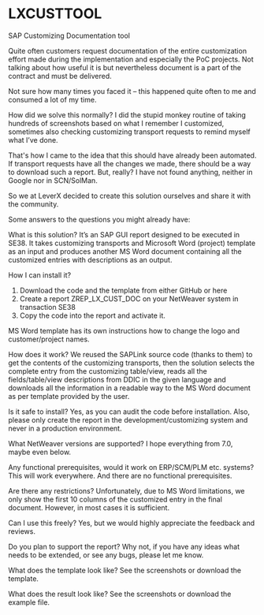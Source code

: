 # LXCUSTTOOL
SAP Customizing Documentation tool

Quite often customers request documentation of the entire customization effort made during the implementation and especially the PoC projects. Not talking about how useful it is but nevertheless document is a part of the contract and must be delivered.

Not sure how many times you faced it – this happened quite often to me and consumed a lot of my time.

How did we solve this normally? I did the stupid monkey routine of taking hundreds of screenshots based on what I remember I customized, sometimes also checking customizing transport requests to remind myself what I’ve done.

That's how I came to the idea that this should have already been automated. If transport requests have all the changes we made, there should be a way to download such a report.  But, really? I have not found anything, neither in Google nor in SCN/SolMan.

So we at LeverX decided to create this solution ourselves and share it with the community.
 
Some answers to the questions you might already have:

What is this solution? It’s an SAP GUI report designed to be executed in SE38. It takes customizing transports and Microsoft Word (project) template as an input and produces another MS Word document containing all the customized entries with descriptions as an output.

How I can install it?  
1.	Download the code and the template from either GitHub or here 
2.	Create a report ZREP_LX_CUST_DOC on your NetWeaver system in transaction SE38 
3.	Copy the code into the report and activate it. 

MS Word template has its own instructions how to change the logo and customer/project names.

How does it work? We reused the SAPLink source code (thanks to them) to get the contents of the customizing transports, then the solution selects the complete entry from the customizing table/view, reads all the fields/table/view descriptions from DDIC in the given language and downloads all the information in a readable way to the MS Word document as per template provided by the user.

Is it safe to install? Yes, as you can audit the code before installation. Also, please only create the report in the development/customizing system and never in a production environment.

What NetWeaver versions are supported? I hope everything from 7.0, maybe even below.

Any functional prerequisites, would it work on ERP/SCM/PLM etc. systems? This will work everywhere. And there are no functional prerequisites.

Are there any restrictions? Unfortunately, due to MS Word limitations, we only show the first 10 columns of the customized entry in the final document. However, in most cases it is sufficient.

Can I use this freely? Yes, but we would highly appreciate the feedback and reviews.

Do you plan to support the report? Why not, if you have any ideas what needs to be extended, or see any bugs, please let me know.

What does the template look like? See the screenshots or download the template.

What does the result look like? See the screenshots or download the example file.




